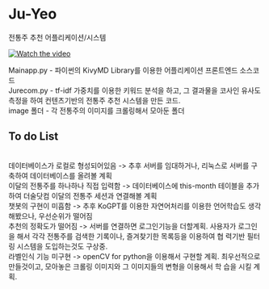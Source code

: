 # Ju-Yeo
전통주 추천 어플리케이션/시스템

[![Watch the video](https://i.imgur.com/vKb2F1B.png)](https://youtu.be/qnxlARIj0wo)<br>


Mainapp.py - 파이썬의 KivyMD Library를 이용한 어플리케이션 프론트엔드 소스코드
<br>
Jurecom.py - tf-idf 가중치를 이용한 키워드 분석을 하고, 그 결과물을 코사인 유사도 측정을 하여 컨텐츠기반의 전통주 추천 시스템을 만든 코드.<br>
image 폴더 - 각 전통주의 이미지를 크롤링해서 모아둔 폴더<br>

<h2>To do List</h2><br>
데이터베이스가 로컬로 형성되어있음 -> 추후 서버를 임대하거나, 리눅스로 서버를 구축하여 데이터베이스를 올려볼 계획<br>
이달의 전통주를 하나하나 직접 입력함 -> 데이터베이스에 this-month 테이블을 추가하여 더술닷컴 이달의 전통주 세션과 연결해볼 계획<br>
챗봇의 구현이 미흡함 -> 추후 KoGPT를 이용한 자연어처리를 이용한 언어학습도 생각해봤으나, 우선순위가 떨어짐<br>
추천의 정확도가 떨어짐 -> 서버를 연결하면 로그인기능을 더할계획. 사용자가 로그인을 해서 각각 전통주를 검색한 기록이나, 즐겨찾기한 목록등을 이용하여 협                          력기반 필터링 시스템을 도입하는것도 구상중.<br>
라벨인식 기능 미구현 -> openCV for python을 이용해서 구현할 계획. 최우선적으로 만들것이고, 모아놓은 크롤링 이미지와 그 이미지들의 변형을 이용해서 학                       습을 시킬 계획.<br>
